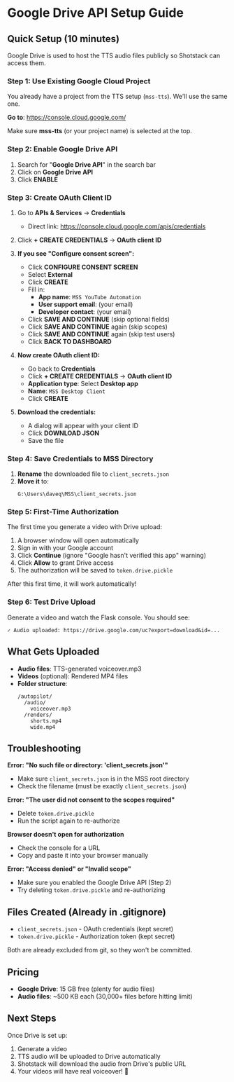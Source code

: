 # Google Drive API Setup Guide

## Quick Setup (10 minutes)

Google Drive is used to host the TTS audio files publicly so Shotstack can access them.

### Step 1: Use Existing Google Cloud Project

You already have a project from the TTS setup (`mss-tts`). We'll use the same one.

**Go to**: https://console.cloud.google.com/

Make sure **mss-tts** (or your project name) is selected at the top.

### Step 2: Enable Google Drive API

1. Search for "**Google Drive API**" in the search bar
2. Click on **Google Drive API**
3. Click **ENABLE**

### Step 3: Create OAuth Client ID

1. Go to **APIs & Services** → **Credentials**
   - Direct link: https://console.cloud.google.com/apis/credentials

2. Click **+ CREATE CREDENTIALS** → **OAuth client ID**

3. **If you see "Configure consent screen":**
   - Click **CONFIGURE CONSENT SCREEN**
   - Select **External**
   - Click **CREATE**
   - Fill in:
     * **App name**: `MSS YouTube Automation`
     * **User support email**: (your email)
     * **Developer contact**: (your email)
   - Click **SAVE AND CONTINUE** (skip optional fields)
   - Click **SAVE AND CONTINUE** again (skip scopes)
   - Click **SAVE AND CONTINUE** again (skip test users)
   - Click **BACK TO DASHBOARD**

4. **Now create OAuth client ID:**
   - Go back to **Credentials**
   - Click **+ CREATE CREDENTIALS** → **OAuth client ID**
   - **Application type**: Select **Desktop app**
   - **Name**: `MSS Desktop Client`
   - Click **CREATE**

5. **Download the credentials:**
   - A dialog will appear with your client ID
   - Click **DOWNLOAD JSON**
   - Save the file

### Step 4: Save Credentials to MSS Directory

1. **Rename** the downloaded file to `client_secrets.json`
2. **Move it** to:
   ```
   G:\Users\daveq\MSS\client_secrets.json
   ```

### Step 5: First-Time Authorization

The first time you generate a video with Drive upload:

1. A browser window will open automatically
2. Sign in with your Google account
3. Click **Continue** (ignore "Google hasn't verified this app" warning)
4. Click **Allow** to grant Drive access
5. The authorization will be saved to `token.drive.pickle`

After this first time, it will work automatically!

### Step 6: Test Drive Upload

Generate a video and watch the Flask console. You should see:

```
✓ Audio uploaded: https://drive.google.com/uc?export=download&id=...
```

## What Gets Uploaded

- **Audio files**: TTS-generated voiceover.mp3
- **Videos** (optional): Rendered MP4 files
- **Folder structure**:
  ```
  /autopilot/
    /audio/
      voiceover.mp3
    /renders/
      shorts.mp4
      wide.mp4
  ```

## Troubleshooting

**Error: "No such file or directory: 'client_secrets.json'"**
- Make sure `client_secrets.json` is in the MSS root directory
- Check the filename (must be exactly `client_secrets.json`)

**Error: "The user did not consent to the scopes required"**
- Delete `token.drive.pickle`
- Run the script again to re-authorize

**Browser doesn't open for authorization**
- Check the console for a URL
- Copy and paste it into your browser manually

**Error: "Access denied" or "Invalid scope"**
- Make sure you enabled the Google Drive API (Step 2)
- Try deleting `token.drive.pickle` and re-authorizing

## Files Created (Already in .gitignore)

- `client_secrets.json` - OAuth credentials (kept secret)
- `token.drive.pickle` - Authorization token (kept secret)

Both are already excluded from git, so they won't be committed.

## Pricing

- **Google Drive**: 15 GB free (plenty for audio files)
- **Audio files**: ~500 KB each (30,000+ files before hitting limit)

## Next Steps

Once Drive is set up:
1. Generate a video
2. TTS audio will be uploaded to Drive automatically
3. Shotstack will download the audio from Drive's public URL
4. Your videos will have real voiceover! 🎉
